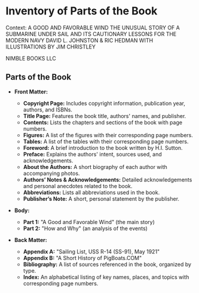 # Inventory of Parts of the Book

Context: A GOOD AND FAVORABLE WIND
THE UNUSUAL STORY OF
A SUBMARINE UNDER SAIL
AND ITS CAUTIONARY LESSONS
FOR THE MODERN NAVY
DAVID L. JOHNSTON & RIC HEDMAN
WITH ILLUSTRATIONS BY JIM CHRISTLEY

NIMBLE BOOKS LLC

## Parts of the Book

* **Front Matter:**
    * **Copyright Page:** Includes copyright information, publication year,
    authors, and ISBNs. 
    * **Title Page:** Features the book title, authors' names, and publisher. 
    * **Contents:** Lists the chapters and sections of the book with page
    numbers.
    * **Figures:**  A list of the figures with their corresponding page
    numbers.
    * **Tables:** A list of the tables with their corresponding page
    numbers.
    * **Foreword:**  A brief introduction to the book written by H.I. Sutton.
    * **Preface:** Explains the authors' intent, sources used, and
    acknowledgements.
    * **About the Authors:**  A short biography of each author with
    accompanying photos. 
    * **Authors’ Notes & Acknowledgements:**  Detailed acknowledgements and personal anecdotes related to the book.
    * **Abbreviations:** Lists all abbreviations used in the book.
    * **Publisher’s Note:**  A short, personal statement by the publisher. 

* **Body:**
    * **Part 1:**  "A Good and Favorable Wind" (the main story)
    * **Part 2:**  "How and Why" (an analysis of the events)

* **Back Matter:**
    * **Appendix A:**  "Sailing List, USS R-14 (SS-91), May 1921"
    * **Appendix B:** "A Short History of PigBoats.COM"
    * **Bibliography:**  A list of sources referenced in the book, organized by type.
    * **Index:**  An alphabetical listing of key names, places, and topics
    with corresponding page numbers. 
